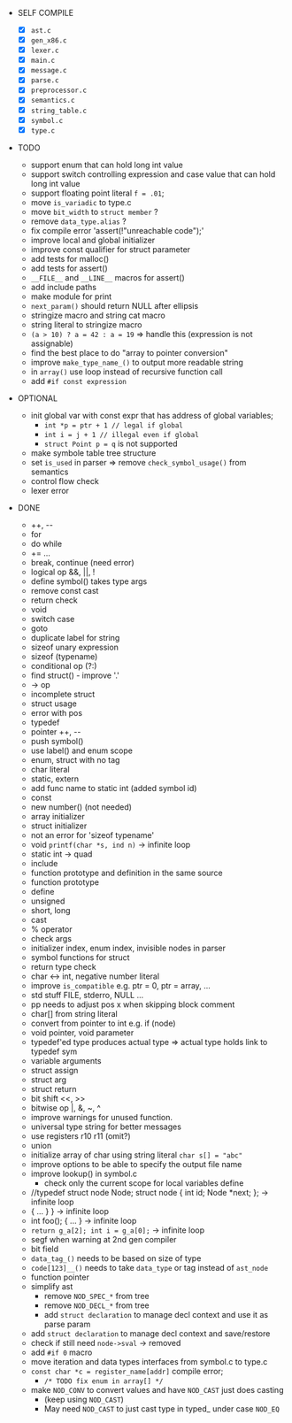 * SELF COMPILE
  - [x] `ast.c`
  - [x] `gen_x86.c`
  - [x] `lexer.c`
  - [x] `main.c`
  - [x] `message.c`
  - [x] `parse.c`
  - [x] `preprocessor.c`
  - [x] `semantics.c`
  - [x] `string_table.c`
  - [x] `symbol.c`
  - [x] `type.c`

* TODO
  - support enum that can hold long int value
  - support switch controlling expression and case value that can hold long int value
  - support floating point literal `f = .01`;
  - move `is_variadic` to type.c
  - move `bit_width` to `struct member` ?
  - remove `data_type.alias` ?
  - fix compile error 'assert(!"unreachable code");'
  - improve local and global initializer
  - improve const qualifier for struct parameter
  - add tests for malloc()
  - add tests for assert()
  - `__FILE__` and `__LINE__` macros for assert()
  - add include paths
  - make module for print
  - `next_param()` should return NULL after ellipsis
  - stringize macro and string cat macro
  - string literal to stringize macro
  - `(a > 10) ? a = 42 : a = 19` => handle this (expression is not assignable)
  - find the best place to do "array to pointer conversion"
  - improve `make_type_name_()` to output more readable string
  - in `array()` use loop instead of recursive function call
  - add `#if const expression`

* OPTIONAL
  - init global var with const expr that has address of global variables;
    - `int *p = ptr + 1 // legal if global`
    - `int i = j + 1 // illegal even if global`
    - `struct Point p = q` is not supported
  - make symbole table tree structure
  - set `is_used` in parser => remove `check_symbol_usage()` from semantics
  - control flow check
  - lexer error

* DONE
  - ++, --
  - for
  - do while
  - += ...
  - break, continue (need error)
  - logical op &&, ||, !
  - define symbol() takes type args
  - remove const cast
  - return check
  - void
  - switch case
  - goto
  - duplicate label for string
  - sizeof unary expression
  - sizeof (typename)
  - conditional op (?:)
  - find struct() - improve '.'
  - -> op
  - incomplete struct
  - struct usage
  - error with pos
  - typedef
  - pointer ++, --
  - push symbol()
  - use label() and enum scope
  - enum, struct with no tag
  - char literal
  - static, extern
  - add func name to static int (added symbol id)
  - const
  - new number() (not needed)
  - array initializer
  - struct initializer
  - not an error for 'sizeof typename'
  - void `printf(char *s, ind n)` -> infinite loop
  - static int -> quad
  - include
  - function prototype and definition in the same source
  - function prototype
  - define
  - unsigned
  - short, long
  - cast
  - % operator
  - check args
  - initializer index, enum index, invisible nodes in parser
  - symbol functions for struct 
  - return type check
  - char <-> int, negative number literal
  - improve `is_compatible` e.g. ptr = 0, ptr = array, ...
  - std stuff FILE, stderro, NULL ...
  - pp needs to adjust pos x when skipping block comment
  - char[] from string literal
  - convert from pointer to int e.g. if (node)
  - void pointer, void parameter
  - typedef'ed type produces actual type => actual type holds link to typedef sym
  - variable arguments
  - struct assign
  - struct arg
  - struct return
  - bit shift <<, >>
  - bitwise op |, &, ~, ^
  - improve warnings for unused function.
  - universal type string for better messages
  - use registers r10 r11 (omit?)
  - union
  - initialize array of char using string literal `char s[] = "abc"`
  - improve options to be able to specify the output file name
  - improve lookup() in symbol.c
      - check only the current scope for local variables define
  - //typedef struct node Node;
    struct node {
        int id;
        Node *next;
    };
    -> infinite loop
  - { ...  } } -> infinite loop
  - int foo(); { ...  } -> infinite loop
  - `return g_a[2]; int i = g_a[0];` -> infinite loop
  - segf when warning at 2nd gen compiler
  - bit field
  - `data_tag_()` needs to be based on size of type
  - `code[123]__()` needs to take `data_type` or tag instead of `ast_node`
  - function pointer
  - simplify ast
    - remove `NOD_SPEC_*` from tree
    - remove `NOD_DECL_*` from tree
    - add `struct declaration` to manage decl context and use it as parse param
  - add `struct declaration` to manage decl context and save/restore
  - check if still need `node->sval` -> removed
  - add `#if 0` macro
  - move iteration and data types interfaces from symbol.c to type.c
  - `const char *c = register_name[addr]` compile error;
    - `/* TODO fix enum in array[] */`
  - make `NOD_CONV` to convert values and have `NOD_CAST` just does casting
    - (keep using `NOD_CAST`)
    - May need `NOD_CAST` to just cast type in typed_ under case `NOD_EQ`
